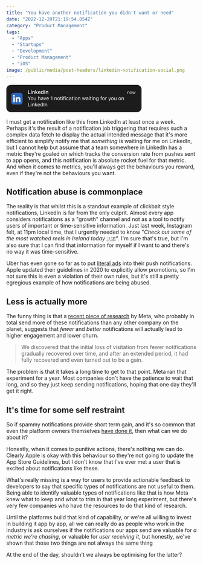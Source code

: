 ```yaml
---
title: "You have another notification you didn't want or need"
date: "2022-12-29T21:19:54.054Z"
category: "Product Management"
tags:
  - "Apps"
  - "Startups"
  - "Development"
  - "Product Management"
  - "iOS"
image: /public/media/post-headers/linkedin-notification-social.png
---
```


![Linked notification](/public/media/post-photos/linked-notification.png)

I must get a notification like this from LinkedIn at least once a week. Perhaps it's the result of a notification job triggering that requires such a complex data fetch to display the actual intended message that it's more efficient to simplify notify me that _something_ is waiting for me on LinkedIn, but I cannot help but assume that a team somewhere in LinkedIn has a metric they're goaled on which tracks the conversion rate from pushes sent to app opens, and this notification is absolute rocket fuel for that metric. And when it comes to metrics, you'll always get the behaviours you reward, even if they're not the behaviours you want.

## Notification abuse is commonplace

The reality is that whilst this is a standout example of clickbait style notifications, LinkedIn is far from the only culprit. Almost every app considers notifications as a "growth" channel and not as a tool to notify users of important or time-sensitive information. Just last week, Instagram felt, at 11pm local time, that I urgently needed to know "*Check out some of the most watched reels in Ireland today 🇮🇪*". I'm sure that's true, but I'm also sure that I can find that information for myself if I want to and there's no way it was time-sensitive.

Uber has even gone so far as to put [literal ads](https://gizmodo.com/uber-iphone-notification-ads-peloton-1849722398) into their push notifications. Apple updated their guidelines in 2020 to explicitly allow promotions, so I'm not sure this is even a violation of their own rules, but it's still a pretty egregious example of how notifications are being abused.

## Less is actually more

The funny thing is that a [recent piece of research](https://medium.com/@AnalyticsAtMeta/notifications-why-less-is-more-how-facebook-has-been-increasing-both-user-satisfaction-and-app-9463f7325e7d) by Meta, who probably in total send more of these notifications than any other company on the planet, suggests that _fewer_ and _better_ notifications will actually lead to higher engagement and lower churn.

> We discovered that the initial loss of visitation from fewer notifications gradually recovered over time, and after an extended period, it had fully recovered and even turned out to be a gain.

The problem is that it takes a long time to get to that point. Meta ran that experiment for a year. Most companies don't have the patience to wait that long, and so they just keep sending notifications, hoping that one day they'll get it right.

## It's time for some self restraint

So if spammy notifications provide short term gain, and it's so common that even the platform owners themselves [have done it](https://appleinsider.com/articles/21/07/15/apple-sends-unsolicited-push-notification-advertising-emmy-nominations), then what can we do about it?

Honestly, when it comes to punitive actions, there's nothing we can do. Clearly Apple is okay with this behaviour so they're not going to update the App Store Guidelines, but I don't know that I've ever met a user that is excited about notifications like these. 

What's really missing is a way for users to provide actionable feedback to developers to say that specific types of notifications are not useful to them. Being able to identify valuable types of notifications like that is how Meta knew what to keep and what to trim in that year long experiment, but there's very few companies who have the resources to do that kind of research.

Until the platforms build that kind of capability, or we're all willing to invest in building it app by app, all we can really do as people who work in the industry is ask ourselves if the notifications our apps send are valuable for _a metric we're chasing_, or valuable for _user receiving it_, but honestly, we've shown that those two things are not always the same thing

At the end of the day, shouldn't we always be optimising for the latter?